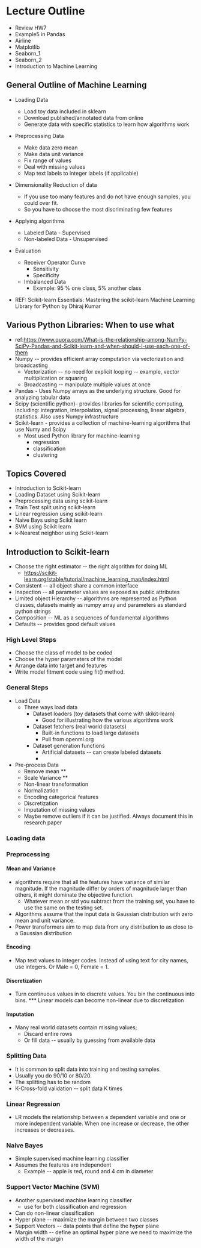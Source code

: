 # Lecture Outline
- Review HW7
- Example5 in Pandas
- Airline 
- Matplotlib
- Seaborn_1
- Seaborn_2
- Introduction to Machine Learning


## General Outline of Machine Learning
- Loading Data
  - Load toy data included in sklearn
  - Download published/annotated data from online
  - Generate data with specific statistics to learn how algorithms work
- Preprocessing Data
  - Make data zero mean
  - Make data unit variance
  - Fix range of values
  - Deal with missing values
  - Map text labels to integer labels (if applicable)
- Dimensionality Reduction of data
  - If you use too many features and do not have enough samples, you could over fit.
  - So you have to choose the most discriminating few features
- Applying algorithms
  - Labeled Data - Supervised 
  - Non-labeled Data - Unsupervised 
- Evaluation 
  - Receiver Operator Curve
    - Sensitivity
    - Specificity
  - Imbalanced Data
    - Example: 95 % one class, 5% another class

- REF: Scikit-learn Essentials: Mastering the scikit-learn Machine Learning Library for Python by Dhiraj Kumar

## Various Python Libraries: When to use what
  - ref:https://www.quora.com/What-is-the-relationship-among-NumPy-SciPy-Pandas-and-Scikit-learn-and-when-should-I-use-each-one-of-them
  - Numpy -- provides efficient array computation via vectorization and broadcasting
      - Vectorization -- no need for explicit looping -- example, vector multiplication or squaring
      - Broadcasting -- manipulate multiple values at once
  - Pandas - Uses Numpy arrays as the underlying structure. Good for analyzing tabular data
  - Scipy (scientific python)- provides libraries for scientific computing, including: integration, interpolation, signal processing, linear algebra, statistics. Also uses Numpy infrastructure
  - Scikit-learn - provides a collection of machine-learning algorithms that use Numy and Scipy 
    - Most used Python library for machine-learning
      - regression
      - classification
      - clustering

## Topics Covered
  - Introduction to Scikit-learn
  - Loading Dataset using Scikit-learn
  - Preprocessing data using scikit-learn
  - Train Test split using scikit-learn
  - Linear regression using scikit-learn
  - Naive Bays using Scikit learn
  - SVM using Scikit learn
  - k-Nearest neighbor using Scikit-learn

## Introduction to Scikit-learn 
  - Choose the right estimator -- the right algorithm for doing ML
    - https://scikit-learn.org/stable/tutorial/machine_learning_map/index.html
  - Consistent -- all object share a common interface
  - Inspection -- all parameter values are exposed as public attributes
  - Limited object Hierarchy -- algorithms are represented as Python classes, datasets mainly as numpy array and parameters as standard python strings 
  - Composition -- ML as a sequences of fundamental algorithms
  - Defaults -- provides good default values

### High Level Steps
  - Choose the class of model to be coded
  - Choose the hyper parameters of the model
  - Arrange data into target and features
  - Write model fitment code using fit() method. 

### General Steps
  - Load Data
    - Three ways load data
      - Dataset loaders (toy datasets that come with skikit-learn)
        - Good for illustrating how the various algorithms work
      - Dataset fetchers (real world datasets)
        - Built-in functions to load large datasets
        - Pull from openml.org
      - Dataset generation functions
        - Artificial datasets -- can create labeled datasets
        - 
  - Pre-process Data
    - Remove mean **
    - Scale Variance **
    - Non-linear transformation
    - Normalization
    - Encoding categorical features
    - Discretization
    - Imputation of missing values 
    - Maybe remove outliers if it can be justified. Always document this in research paper

### Loading data

### Preprocessing
#### Mean and Variance
- algorithms require that all the features have variance of similar magnitude. If the magnitude differ by orders of magnitude larger than others, it might dominate the objective function.
  - Whatever mean or std you subtract from the training set, you have to use the same on the testing set. 
- Algorithms assume that the input data is Gaussian distribution with zero mean and unit variance. 
- Power transformers aim to map data from any distribution to as close to a Gaussian distribution 

#### Encoding
- Map text values to integer codes. Instead of using text for city names, use integers. Or Male = 0, Female = 1. 

#### Discretization 
- Turn continuous values in to discrete values. You bin the continuous into bins. *** Linear models can become non-linear due to discretization 


#### Imputation 
- Many real world datasets contain missing values; 
  - Discard entire rows
  - Or fill data -- usually by guessing from available data


### Splitting Data
- It is common to split data into training and testing samples. 
- Usually you do 90/10 or 80/20. 
- The splitting has to be random
- K-Cross-fold validation -- split data K times

### Linear Regression
- LR models the relationship between a dependent variable and one or more independent variable. When one increase or decrease, the other increases or decreases. 

### Naive Bayes
- Simple supervised machine learning classifier
- Assumes the features are independent 
  - Example -- apple is red, round and 4 cm in diameter 


### Support Vector Machine (SVM)
- Another supervised machine learning classifier
  - use for both classification and regression 
- Can do non-linear classification
- Hyper plane -- maximize the margin between two classes
- Support Vectors -- data points that define the hyper plane 
- Margin width -- define an optimal hyper plane we need to maximize the width
of the margin 
